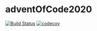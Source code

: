# adventOfCode2020

[![Build Status](https://travis-ci.com/namyxc/adventOfCode2020.svg?branch=main)](https://travis-ci.com/namyxc/adventOfCode2020) [![codecov](https://codecov.io/gh/namyxc/adventOfCode2020/branch/main/graph/badge.svg?token=RVPIHN5WT8)](https://codecov.io/gh/namyxc/adventOfCode2020)
